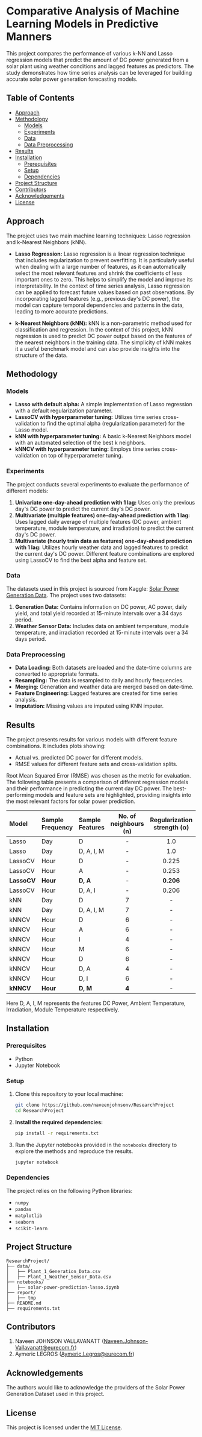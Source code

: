 # Comparative Analysis of Machine Learning Models in Predictive Manners

This project compares the performance of various k-NN and Lasso regression models that predict the amount of DC power generated from a solar plant using weather conditions and lagged features as predictors. The study demonstrates how time series analysis can be leveraged for building accurate solar power generation forecasting models.

## Table of Contents

- [Approach](#approach)
- [Methodology](#methodology)
  - [Models](#models)
  - [Experiments](#experiments)
  - [Data](#data)
  - [Data Preprocessing](#data-preprocessing)
- [Results](#results)
- [Installation](#installation)
  - [Prerequisites](#prerequisites)
  - [Setup](#setup)
  - [Dependencies](#dependencies)
- [Project Structure](#project-structure)
- [Contributors](#contributors)
- [Acknowledgements](#acknowledgements)
- [License](#license)

## Approach

The project uses two main machine learning techniques: Lasso regression and k-Nearest Neighbors (kNN).

- **Lasso Regression:** Lasso regression is a linear regression technique that includes regularization to prevent overfitting. It is particularly useful when dealing with a large number of features, as it can automatically select the most relevant features and shrink the coefficients of less important ones to zero. This helps to simplify the model and improve its interpretability. In the context of time series analysis, Lasso regression can be applied to forecast future values based on past observations. By incorporating lagged features (e.g., previous day's DC power), the model can capture temporal dependencies and patterns in the data, leading to more accurate predictions.

- **k-Nearest Neighbors (kNN):** kNN is a non-parametric method used for classification and regression. In the context of this project, kNN regression is used to predict DC power output based on the features of the nearest neighbors in the training data. The simplicity of kNN makes it a useful benchmark model and can also provide insights into the structure of the data.

## Methodology

### Models

- **Lasso with default alpha:** A simple implementation of Lasso regression with a default regularization parameter.
- **LassoCV with hyperparameter tuning:** Utilizes time series cross-validation to find the optimal alpha (regularization parameter) for the Lasso model.
- **kNN with hyperparameter tuning:** A basic k-Nearest Neighbors model with an automated selection of the best k neighbors.
- **kNNCV with hyperparameter tuning:** Employs time series cross-validation on top of hyperparameter tuning.

### Experiments

The project conducts several experiments to evaluate the performance of different models:

1. **Univariate one-day-ahead prediction with 1 lag:** Uses only the previous day's DC power to predict the current day's DC power.
2. **Multivariate (multiple features) one-day-ahead prediction with 1 lag:** Uses lagged daily average of multiple features (DC power, ambient temperature, module temperature, and irradiation) to predict the current day's DC power.
3. **Multivariate (hourly train data as features) one-day-ahead prediction with 1 lag:** Utilizes hourly weather data and lagged features to predict the current day's DC power. Different feature combinations are explored using LassoCV to find the best alpha and feature set.

### Data

The datasets used in this project is sourced from Kaggle: [Solar Power Generation Data](https://www.kaggle.com/datasets/ef9660b4985471a8797501c8970009f36c5b3515213e2676cf40f540f0100e54). The project uses two datasets:

1. **Generation Data:** Contains information on DC power, AC power, daily yield, and total yield recorded at 15-minute intervals over a 34 days period.
2. **Weather Sensor Data:** Includes data on ambient temperature, module temperature, and irradiation recorded at 15-minute intervals over a 34 days period.

### Data Preprocessing

- **Data Loading:** Both datasets are loaded and the date-time columns are converted to appropriate formats.
- **Resampling:** The data is resampled to daily and hourly frequencies.
- **Merging:** Generation and weather data are merged based on date-time.
- **Feature Engineering:** Lagged features are created for time series analysis.
- **Imputation:** Missing values are imputed using KNN imputer.

## Results

The project presents results for various models with different feature combinations. It includes plots showing:

- Actual vs. predicted DC power for different models.
- RMSE values for different feature sets and cross-validation splits.

Root Mean Squared Error (RMSE) was chosen as the metric for evaluation. The following table presents a comparison of different regression models and their performance in predicting the current day DC power. The best-performing models and feature sets are highlighted, providing insights into the most relevant factors for solar power prediction.

| Model  | Sample Frequency | Sample Features | No. of neighbours (n) | Regularization strength (&alpha;) | RMSE |
|:--------|:----------------|:---------------|:---:|:---:|:----:|
| Lasso | Day | D | - | 1.0 | 0.637 |
| Lasso | Day | D, A, I, M | - | 1.0 | 0.637 |
| LassoCV | Hour | D | - | 0.225| 0.542 |
| LassoCV | Hour | A | - | 0.253 | 0.593 |
| **LassoCV** | **Hour** | **D, A** | - | **0.206** | **0.538** |
| LassoCV | Hour | D, A, I | - | 0.206 | 0.538 |
| kNN | Day | D | 7 | - | 0.740 |
| kNN | Day | D, A, I, M | 7 | - | 0.726 |
| kNNCV | Hour | D | 6 | - | 0.565 |
| kNNCV | Hour | A | 6 | - | 0.536 |
| kNNCV | Hour | I | 4 | - | 0.570 |
| kNNCV | Hour | M | 6 | - | 0.561 |
| kNNCV | Hour | D | 6 | - | 0.565 |
| kNNCV | Hour | D, A | 4 | - | 0.544 |
| kNNCV | Hour | D, I | 6 | - | 0.565 |
| **kNNCV** | **Hour** | **D, M** | **4** | - | **0.529** |

Here D, A, I, M represents the features DC Power, Ambient Temperature, Irradiation, Module Temperature respectively. 

## Installation

### Prerequisites

- Python
- Jupyter Notebook

### Setup

1. Clone this repository to your local machine:

    ```bash
    git clone https://github.com/naveenjohnsonv/ResearchProject
    cd ResearchProject
    ```

2. **Install the required dependencies:**

    ```bash
    pip install -r requirements.txt
    ```

3. Run the Jupyter notebooks provided in the `notebooks` directory to explore the methods and reproduce the results.

    ```bash
    jupyter notebook
    ```

### Dependencies

The project relies on the following Python libraries:

- `numpy`
- `pandas`
- `matplotlib`
- `seaborn`
- `scikit-learn`

## Project Structure

```
ResearchProject/
├── data/
│   ├── Plant_1_Generation_Data.csv
│   ├── Plant_1_Weather_Sensor_Data.csv
├── notebooks/
│   ├── solar-power-prediction-lasso.ipynb
├── report/
│   ├── tmp
├── README.md
├── requirements.txt
```

## Contributors

1. Naveen JOHNSON VALLAVANATT (Naveen.Johnson-Vallavanatt@eurecom.fr)
2. Aymeric LEGROS (Aymeric.Legros@eurecom.fr)

## Acknowledgements

The authors would like to acknowledge the providers of the Solar Power Generation Dataset used in this project.

## License

This project is licensed under the [MIT License](LICENSE).
